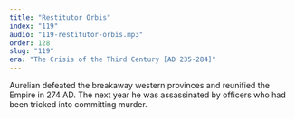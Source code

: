 ```yaml
---
title: "Restitutor Orbis"
index: "119"
audio: "119-restitutor-orbis.mp3"
order: 128
slug: "119"
era: "The Crisis of the Third Century [AD 235-284]"
---
```


Aurelian defeated the breakaway western provinces and reunified the Empire in 274 AD. The next year he was assassinated by officers who had been tricked into committing murder.


